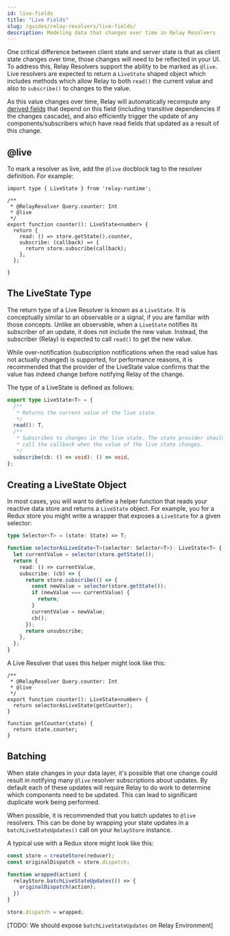 ```yaml
---
id: live-fields
title: "Live Fields"
slug: /guides/relay-resolvers/live-fields/
description: Modeling data that changes over time in Relay Resolvers
---
```


One critical difference between client state and server state is that as client state changes over time, those changes will need to be reflected in your UI. To address this, Relay Resolvers support the ability to be marked as `@live`. Live resolvers are expected to return a `LiveState` shaped object which includes methods which allow Relay to both `read()` the current value and also to `subscribe()` to changes to the value.

As this value changes over time, Relay will automatically recompute any [derived fields](./derived-fields.md) that depend on this field (including transitive dependencies if the changes cascade), and also efficiently trigger the update of any components/subscribers which have read fields that updated as a result of this change.

## @live

To mark a resolver as live, add the `@live` docblock tag to the resolver definition. For example:

```tsx
import type { LiveState } from 'relay-runtime';

/**
 * @RelayResolver Query.counter: Int
 * @live
 */
export function counter(): LiveState<number> {
  return {
    read: () => store.getState().counter,
    subscribe: (callback) => {
      return store.subscribe(callback);
    },
  };
  
}
```

## The LiveState Type

The return type of a Live Resolver is known as a `LiveState`. It is conceptually similar to an observable or a signal, if you are familiar with those concepts. Unlike an observable, when a `LiveState` notifies its subscriber of an update, it does not include the new value. Instead, the subscriber (Relay) is expected to call `read()` to get the new value.

While over-notification (subscription notifications when the read value has not actually changed) is supported, for performance reasons, it is recommended that the provider of the LiveState value confirms that the value has indeed change before notifying Relay of the change.

The type of a LiveState is defined as follows:

```ts
export type LiveState<T> = {
  /**
   * Returns the current value of the live state.
   */
  read(): T,
  /**
   * Subscribes to changes in the live state. The state provider should
   * call the callback when the value of the live state changes.
   */
  subscribe(cb: () => void): () => void,
};
```

## Creating a LiveState Object

In most cases, you will want to define a helper function that reads your reactive data store and returns a `LiveState` object. For example, you for a Redux store you might write a wrapper that exposes a `LiveState` for a given selector:

```ts
type Selector<T> = (state: State) => T;

function selectorAsLiveState<T>(selector: Selector<T>): LiveState<T> {
  let currentValue = selector(store.getState());
  return {
    read: () => currentValue,
    subscribe: (cb) => {
      return store.subscribe(() => {
        const newValue = selector(store.getState());
        if (newValue === currentValue) {
          return;
        }
        currentValue = newValue;
        cb();
      }); 
      return unsubscribe;
    },
  };
}
```

A Live Resolver that uses this helper might look like this:

```tsx
/**
 * @RelayResolver Query.counter: Int
 * @live
 */
export function counter(): LiveState<number> {
  return selectorAsLiveState(getCounter);
}

function getCounter(state) {
  return state.counter;
}
```

## Batching

When state changes in your data layer, it's possible that one change could result in notifying many `@live` resolver subscriptions about updates. By default each of these updates will require Relay to do work to determine which components need to be updated. This can lead to significant duplicate work being performed.

When possible, it is recommended that you batch updates to `@live` resolvers. This can be done by wrapping your state updates in a `batchLiveStateUpdates()` call on your `RelayStore` instance.

A typical use with a Redux store might look like this:

```ts
const store = createStore(reducer);
const originalDispatch = store.dispatch;

function wrapped(action) {
  relayStore.batchLiveStateUpdates(() => {
    originalDispatch(action);
  })
}

store.dispatch = wrapped;
```

[TODO: We should expose `batchLiveStateUpdates` on Relay Environment]